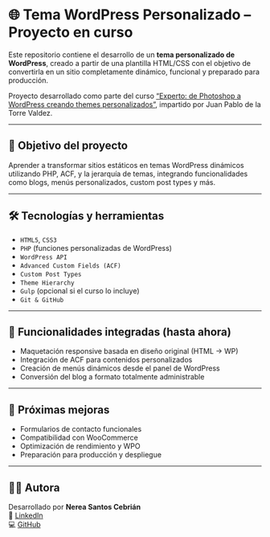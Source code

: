 # 🌐 Tema WordPress Personalizado – Proyecto en curso

Este repositorio contiene el desarrollo de un **tema personalizado de WordPress**, creado a partir de una plantilla HTML/CSS con el objetivo de convertirla en un sitio completamente dinámico, funcional y preparado para producción.

Proyecto desarrollado como parte del curso [“Experto: de Photoshop a WordPress creando themes personalizados”](https://www.udemy.com/course/experto-de-photoshop-a-wordpress-creando-2-themes-plantillas/), impartido por Juan Pablo de la Torre Valdez.

---

## 🎯 Objetivo del proyecto

Aprender a transformar sitios estáticos en temas WordPress dinámicos utilizando PHP, ACF, y la jerarquía de temas, integrando funcionalidades como blogs, menús personalizados, custom post types y más.

---

## 🛠️ Tecnologías y herramientas

- `HTML5`, `CSS3`
- `PHP` (funciones personalizadas de WordPress)
- `WordPress API`
- `Advanced Custom Fields (ACF)`
- `Custom Post Types`
- `Theme Hierarchy`
- `Gulp` (opcional si el curso lo incluye)
- `Git & GitHub`

---

## 🧩 Funcionalidades integradas (hasta ahora)

- Maquetación responsive basada en diseño original (HTML → WP)
- Integración de ACF para contenidos personalizados
- Creación de menús dinámicos desde el panel de WordPress
- Conversión del blog a formato totalmente administrable

---

## 🚧 Próximas mejoras

- Formularios de contacto funcionales
- Compatibilidad con WooCommerce
- Optimización de rendimiento y WPO
- Preparación para producción y despliegue

---

<!--## 📸 Capturas de pantalla



----->

## 👩‍💻 Autora

Desarrollado por **Nerea Santos Cebrián**  
💼 [LinkedIn](https://www.linkedin.com/in/nerea-santos-cebrián-8a54b7325)  
💻 [GitHub](https://github.com/NereaNSC)
